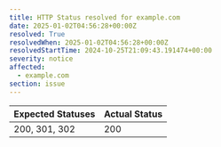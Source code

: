```yaml
---
title: HTTP Status resolved for example.com
date: 2025-01-02T04:56:28+00:00Z
resolved: True
resolvedWhen: 2025-01-02T04:56:28+00:00Z
resolvedStartTime: 2024-10-25T21:09:43.191474+00:00
severity: notice
affected:
  - example.com
section: issue
---
```


| Expected Statuses | Actual Status  |
|-------------------|----------------|
| 200, 301, 302 | 200 |
